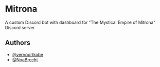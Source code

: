 # Mitrona
A custom Discord bot with dashboard for "The Mystical Empire of Mitrona" Discord server
## Authors
- [@vervoortkobe](https://github.com/vervoortkobe)
- [@NoaBrecht](https://www.github.com/NoaBrecht)
